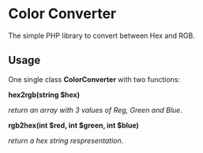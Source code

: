 # Color Converter

The simple PHP library to convert between Hex and RGB.

## Usage

One single class **ColorConverter** with two functions:


**hex2rgb(string $hex)**

*return an array with 3 values of Reg, Green and Blue*.

**rgb2hex(int $red, int $green, int $blue)**

*return a hex string respresentation*.
